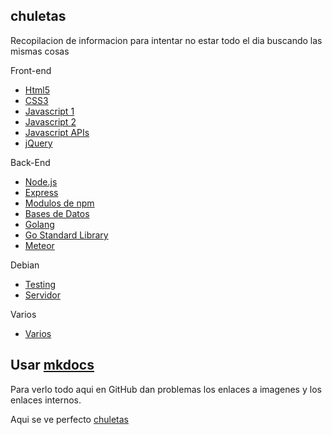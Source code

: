 ## chuletas
Recopilacion de informacion para intentar no estar todo el dia buscando las mismas cosas

Front-end  
* [Html5](https://github.com/brusbilis/chuletas/blob/master/docs/content/frontend/html5.md)  
* [CSS3](https://github.com/brusbilis/chuletas/blob/master/docs/content/frontend/css3.md)  
* [Javascript 1](https://github.com/brusbilis/chuletas/blob/master/docs/content/frontend/js1.md)  
* [Javascript 2](https://github.com/brusbilis/chuletas/blob/master/docs/content/frontend/js2.md)  
* [Javascript APIs](https://github.com/brusbilis/chuletas/blob/master/docs/content/frontend/apis.md)
* [jQuery](https://github.com/brusbilis/chuletas/blob/master/docs/content/frontend/jquery.md)  

Back-End  
* [Node.js](https://github.com/brusbilis/chuletas/blob/master/docs/content/backend/nodejs.md)  
* [Express](https://github.com/brusbilis/chuletas/blob/master/docs/content/backend/express.md)  
* [Modulos de npm](https://github.com/brusbilis/chuletas/blob/master/docs/content/backend/npm.md)  
* [Bases de Datos](https://github.com/brusbilis/chuletas/blob/master/docs/content/backend/bbdd.md)  
* [Golang](https://github.com/brusbilis/chuletas/blob/master/docs/content/backend/golang.md)
* [Go Standard Library](https://github.com/brusbilis/chuletas/blob/master/docs/content/backend/goStdLib.md)
* [Meteor](https://github.com/brusbilis/chuletas/blob/master/docs/content/backend/meteor.md)    

Debian  
* [Testing](https://github.com/brusbilis/chuletas/blob/master/docs/content/debian/testing.md)  
* [Servidor](https://github.com/brusbilis/chuletas/blob/master/docs/content/debian/servidor.md)  

Varios  
* [Varios](https://github.com/brusbilis/chuletas/blob/master/docs/content/varios/varios1.md)  



## Usar [mkdocs](http://www.mkdocs.org/)

Para verlo todo aqui en GitHub dan problemas los enlaces a imagenes y los
enlaces internos.

Aqui se ve perfecto [chuletas](http://brusbilis.com/chuletas)
